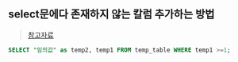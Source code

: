 ## select문에다 존재하지 않는 칼럼 추가하는 방법
> [참고자료](https://www.phpschool.com/gnuboard4/bbs/board.php?bo_table=qna_db&wr_id=174322)



```sql
SELECT "임의값" as temp2, temp1 FROM temp_table WHERE temp1 >=1;
```
